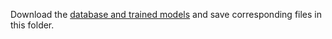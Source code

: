 Download the [database and trained models](https://drive.google.com/drive/folders/1qEMzaDas9M0PaZHrHWNcMby82Ef_Qun1?usp=sharing) and save corresponding files in this folder.
